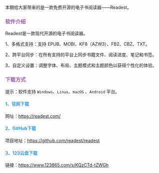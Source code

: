 本期给大家带来的是一款免费开源的电子书阅读器——Readest。

### <font color="#9b59b6">软件介绍</font>

Readest是一款现代开源的电子书阅读器。

1、多格式支持：支持 EPUB、MOBI、KF8（AZW3）、FB2、CBZ、TXT。

2、跨平台同步：在所有支持的平台上同步书籍文件、阅读进度、笔记和书签。

3、自定义设置：调整字体、布局、主题模式和主题颜色以获得个性化的体验。

### <font color="#9b59b6">下载方式</font>

提示：软件支持 `Windows`、`Linux`、`macOS` 、`Android` 平台。

#### <font color="#3498db">1、官网下载</font>

网址：https://readest.com/

#### <font color="#3498db">2、GitHub下载</font>

项目地址：https://github.com/readest/readest

#### <font color="#3498db">3、123云盘下载</font>

链接：https://www.123865.com/s/KQzCTd-tZWGh